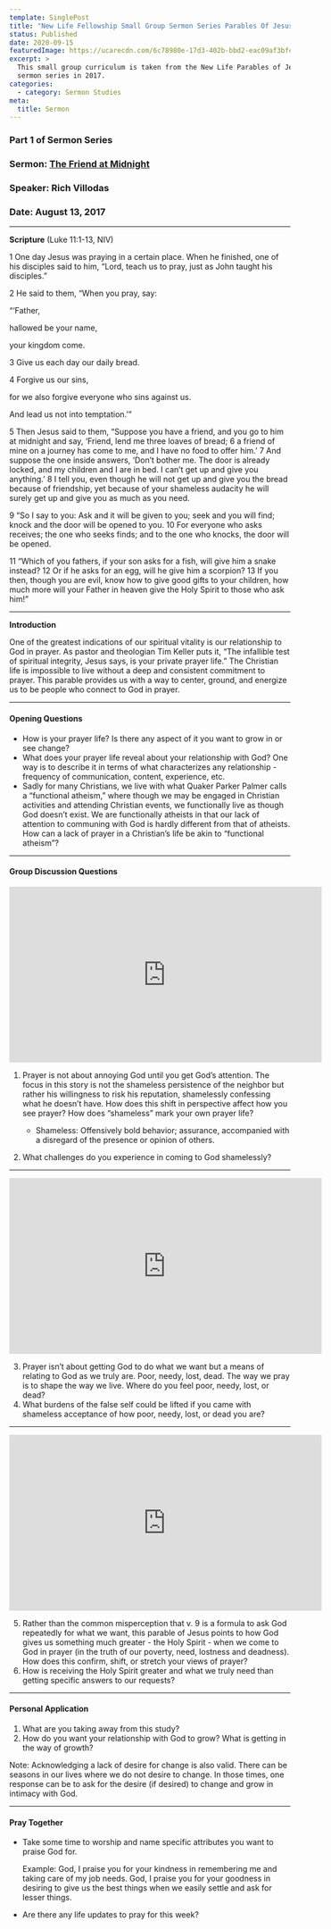 ```yaml
---
template: SinglePost
title: "New Life Fellowship Small Group Sermon Series Parables Of Jesus - Session 1 "
status: Published
date: 2020-09-15
featuredImage: https://ucarecdn.com/6c78980e-17d3-402b-bbd2-eac09af3bfc8/
excerpt: >
  This small group curriculum is taken from the New Life Parables of Jesus
  sermon series in 2017.
categories:
  - category: Sermon Studies
meta:
  title: Sermon
---
```

### Part 1 of Sermon Series

### Sermon: [The Friend at Midnight](https://newlife.nyc/sermon-archive/?enmse=1&enmse_sid=4&enmse_mid=13)

### Speaker: Rich Villodas

### Date: August 13, 2017

<hr/>

**Scripture** (Luke 11:1-13, NIV)

1 One day Jesus was praying in a certain place. When he finished, one of his disciples said to him, “Lord, teach us to pray, just as John taught his disciples.”

2 He said to them, “When you pray, say:

“‘Father,

hallowed be your name,

your kingdom come.

3 Give us each day our daily bread.

4 Forgive us our sins,

for we also forgive everyone who sins against us.

And lead us not into temptation.’”

5 Then Jesus said to them, “Suppose you have a friend, and you go to him at midnight and say, ‘Friend, lend me three loaves of bread; 6 a friend of mine on a journey has come to me, and I have no food to offer him.’ 7 And suppose the one inside answers, ‘Don’t bother me. The door is already locked, and my children and I are in bed. I can’t get up and give you anything.’ 8 I tell you, even though he will not get up and give you the bread because of friendship, yet because of your shameless audacity he will surely get up and give you as much as you need.

9 “So I say to you: Ask and it will be given to you; seek and you will find; knock and the door will be opened to you. 10 For everyone who asks receives; the one who seeks finds; and to the one who knocks, the door will be opened.

11 “Which of you fathers, if your son asks for a fish, will give him a snake instead? 12 Or if he asks for an egg, will he give him a scorpion? 13 If you then, though you are evil, know how to give good gifts to your children, how much more will your Father in heaven give the Holy Spirit to those who ask him!”

<hr/>

**Introduction**

One of the greatest indications of our spiritual vitality is our relationship to God in prayer. As pastor and theologian Tim Keller puts it, “The infallible test of spiritual integrity, Jesus says, is your private prayer life.” The Christian life is impossible to live without a deep and consistent commitment to prayer. This parable provides us with a way to center, ground, and energize us to be people who connect to God in prayer.

<hr/>

#### Opening Questions

* How is your prayer life? Is there any aspect of it you want to grow in or see change?
* What does your prayer life reveal about your relationship with God? One way is to describe it in terms of what characterizes any relationship - frequency of communication, content, experience, etc.
* Sadly for many Christians, we live with what Quaker Parker Palmer calls a “functional atheism,” where though we may be engaged in Christian activities and attending Christian events, we functionally live as though God doesn’t exist. We are functionally atheists in that our lack of attention to communing with God is hardly different from that of atheists. How can a lack of prayer in a Christian’s life be akin to “functional atheism”?

<hr/>

#### Group Discussion Questions

<iframe src="https://streamable.com/e/b1bly7?loop=0" width="560" height="315" frameborder="0" allowfullscreen></iframe>





1. Prayer is not about annoying God until you get God’s attention. The focus in this story is not the shameless persistence of the neighbor but rather his willingness to risk his reputation, shamelessly confessing what he doesn’t have. How does this shift in perspective affect how you see prayer? How does “shameless” mark your own prayer life?

   * Shameless: Offensively bold behavior; assurance, accompanied with a disregard of the presence or opinion of others.


2. What challenges do you experience in coming to God shamelessly?

<hr/>

<iframe src="https://streamable.com/e/806tjq?loop=0" width="560" height="315" frameborder="0" allowfullscreen></iframe>

3. Prayer isn’t about getting God to do what we want but a means of relating to God as we truly are. Poor, needy, lost, dead. The way we pray is to shape the way we live. Where do you feel poor, needy, lost, or dead?
4. What burdens of the false self could be lifted if you came with shameless acceptance of how poor, needy, lost, or dead you are?

<hr/>

<iframe src="https://streamable.com/e/b1ai7d?loop=0" width="560" height="315" frameborder="0" allowfullscreen></iframe>

5. Rather than the common misperception that v. 9 is a formula to ask God repeatedly for what we want, this parable of Jesus points to how God gives us something much greater - the Holy Spirit - when we come to God in prayer (in the truth of our poverty, need, lostness and deadness). How does this confirm, shift, or stretch your views of prayer?
6. How is receiving the Holy Spirit greater and what we truly need than getting specific answers to our requests?

<hr/>

#### Personal Application

1. What are you taking away from this study?
2. How do you want your relationship with God to grow? What is getting in the way of growth?

Note: Acknowledging a lack of desire for change is also valid. There can be seasons in our lives where we do not desire to change. In those times, one response can be to ask for the desire (if desired) to change and grow in intimacy with God.

<hr/>

#### Pray Together

* Take some time to worship and name specific attributes you want to praise God for.

  Example: God, I praise you for your kindness in remembering me and taking care of my job needs. God, I praise you for your goodness in desiring to give us the best things when we easily settle and ask for lesser things.
* Are there any life updates to pray for this week?